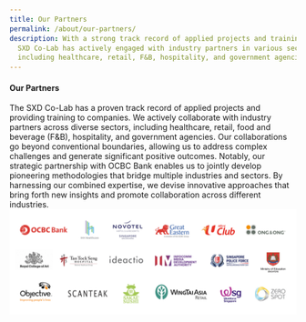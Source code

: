 ```yaml
---
title: Our Partners
permalink: /about/our-partners/
description: With a strong track record of applied projects and training, the
  SXD Co-Lab has actively engaged with industry partners in various sectors
  including healthcare, retail, F&B, hospitality, and government agencies.
---
```

#### **Our Partners**
The SXD Co-Lab has a proven track record of applied projects and providing training to companies. We actively collaborate with industry partners across diverse sectors, including healthcare, retail, food and beverage (F&B), hospitality, and government agencies. Our collaborations go beyond conventional boundaries, allowing us to address complex challenges and generate significant positive outcomes. Notably, our strategic partnership with OCBC Bank enables us to jointly develop pioneering methodologies that bridge multiple industries and sectors. By harnessing our combined expertise, we devise innovative approaches that bring forth new insights and promote collaboration across different industries.
![](/images/About/about_our%20partners.jpg)